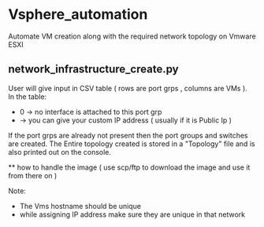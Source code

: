 # Vsphere_automation
Automate VM creation along with the required network topology on Vmware ESXI


## network_infrastructure_create.py
User will give input in CSV table ( rows are port grps , columns are VMs ).  
In the table: 
* 0 -> no interface is attached to this port grp
* <custom> -> you can give your custom IP address ( usually if it is Public Ip )
  
If the port grps are already not present then the port groups and switches are created.
The Entire topology created is stored in a "Topology" file and is also printed out on the console. 


** how to handle the image ( use scp/ftp to download the image and use it from there on )

Note:
* The Vms hostname should be unique
* while assigning IP address make sure they are unique in that network 


